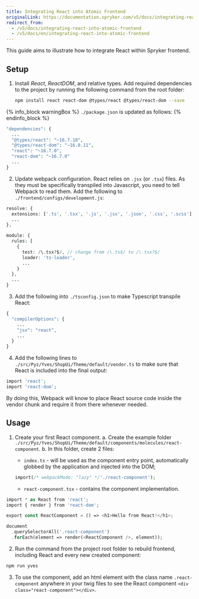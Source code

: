 ```yaml
---
title: Integrating React into Atomic Frontend
originalLink: https://documentation.spryker.com/v5/docs/integrating-react-into-atomic-frontend
redirect_from:
  - /v5/docs/integrating-react-into-atomic-frontend
  - /v5/docs/en/integrating-react-into-atomic-frontend
---
```


This guide aims to illustrate how to integrate React within Spryker frontend.

## Setup
1. Install *React*, *ReactDOM*, and relative types.
        Add required dependencies to the project by running the following command from the root folder:

    ```bash
    npm install react react-dom @types/react @types/react-dom --save
    ```
    
    
{% info_block warningBox %}
`./package.json` is updated as follows:
{% endinfo_block %}

```php
"dependencies": {
  ...
  "@types/react": "~16.7.18",
  "@types/react-dom": "~16.0.11",
  "react": "~16.7.0",
  "react-dom": "~16.7.0"
  ...
}
```

2. Update webpack configuration.
			React relies on `.jsx` (or `.tsx`) files. As they must be specifically transpiled into Javascript, you need to tell Webpack to read them. Add the following to `./frontend/configs/development.js`:
            
            
```php
resolve: {
  extensions: ['.ts', '.tsx', '.js', '.jsx', '.json', '.css', '.scss'], // add .jsx and tsx here
  ...
},

module: {
  rules: [
    {
      test: /\.tsx?$/, // change from /\.ts$/ to /\.tsx?$/
      loader: 'ts-loader',
      ...
    }
  },
  ...
}
```

3. Add the following into `./tsconfig.json` to make Typescript transpile React:

```php
{
  "compilerOptions": {
    ...
    "jsx": "react",
    ...
  }
}
```

4. Add the following lines to  `./src/Pyz/Yves/ShopUi/Theme/default/vendor.ts` to make sure that React is included into the final output:	

```php
import 'react';
import 'react-dom';
```

By doing this, Webpack will know to place React source code inside the vendor chunk and require it from there whenever needed.

## Usage
1. Create your first React component.
    a. Create the example folder `./src/Pyz/Yves/ShopUi/Theme/default/components/molecules/react-component`.
    b. In this folder, create 2 files:
      * `index.ts` - will be used as the component entry point, automatically globbed by the application and injected into the DOM;
      
    ```php
    import(/* webpackMode: "lazy" */'./react-component');
    ```
      * `react-component.tsx` - contains the component implementation.

```php
import * as React from 'react';
import { render } from 'react-dom';

export const ReactComponent = () => <h1>Hello from React!</h1>;

document
  .querySelectorAll('.react-component')
  .forEach(element => render(<ReactComponent />, element));

```

2. Run the command from the project root folder to rebuild frontend, including React and every new created component:

```bash
npm run yves
```
3. To use the component, add an html element with the class name `.react-component` anywhere in your twig files to see the React component `<div class="react-component"></div>`.
